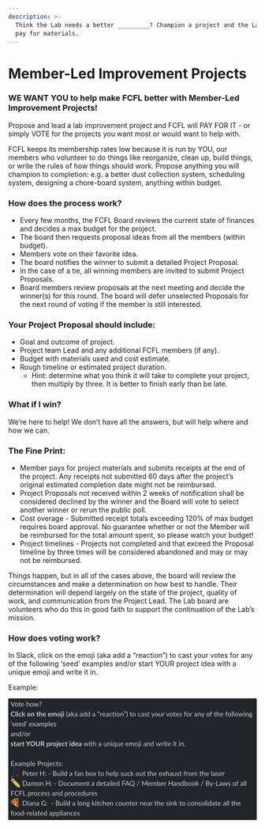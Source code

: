 ```yaml
---
description: >-
  Think the Lab needs a better _________? Champion a project and the Lab will
  pay for materials.
---
```


# Member-Led Improvement Projects

### WE WANT YOU to help make FCFL better with Member-Led Improvement Projects!

Propose and lead a lab improvement project and FCFL will PAY FOR IT - or simply VOTE for the projects you want most or would want to help with.

FCFL keeps its membership rates low because it is run by YOU, our members who volunteer to do things like reorganize, clean up, build things, or write the rules of how things should work. Propose anything you will champion to completion: e.g. a better dust collection system, scheduling system, designing a chore-board system, anything within budget.

### How does the process work?

* Every few months, the FCFL Board reviews the current state of finances and decides a max budget for the project.
* The board then requests proposal ideas from all the members \(within budget\). 
* Members vote on their favorite idea.
* The board notifies the winner to submit a detailed Project Proposal.
* In the case of a tie, all winning members are invited to submit Project Proposals.
* Board members review proposals at the next meeting and decide the winner\(s\) for this round. The board will defer unselected Proposals for the next round of voting if the member is still interested.

### Your Project Proposal should include:

* Goal and outcome of project.
* Project team Lead and any additional FCFL members \(if any\).
* Budget with materials used and cost estimate.
* Rough timeline or estimated project duration.
  * Hint: determine what you think it will take to complete your project, then multiply by three. It is better to finish early than be late.

### What if I win?

We’re here to help! We don’t have all the answers, but will help where and how we can.  


### The Fine Print:

* Member pays for project materials and submits receipts at the end of the project. Any receipts not submitted 60 days after the project’s original estimated completion date might not be reimbursed.
* Project Proposals not received within 2 weeks of notification shall be considered declined by the winner and the Board will vote to select another winner or rerun the public poll.
* Cost overage - Submitted receipt totals exceeding 120% of max budget requires board approval. No guarantee whether or not the Member will be reimbursed for the total amount spent, so please watch your budget!
* Project timelines - Projects not completed and that exceed the Proposal timeline by three times will be considered abandoned and may or may not be reimbursed.

Things happen, but in all of the cases above, the board will review the circumstances and make a determination on how best to handle. Their determination will depend largely on the state of the project, quality of work, and communication from the Project Lead. The Lab board are volunteers who do this in good faith to support the continuation of the Lab’s mission.

### How does voting work? 

In Slack, click on the emoji \(aka add a “reaction”\) to cast your votes for any of the following ‘seed’ examples and/or start YOUR project idea with a unique emoji and write it in.

Example:

![](../.gitbook/assets/screen-2021-05-21-at-10.16.02-pm.png)

